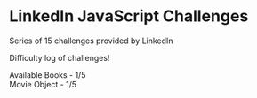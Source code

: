 # LinkedIn JavaScript Challenges

Series of 15 challenges provided by LinkedIn

Difficulty log of challenges!

Available Books - 1/5<br>
Movie Object - 1/5